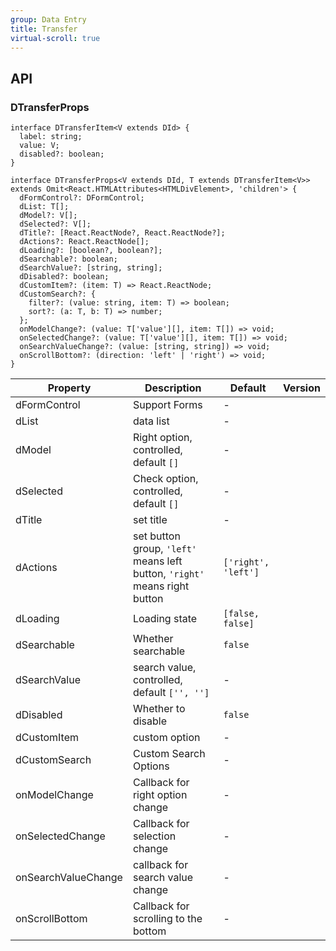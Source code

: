 ```yaml
---
group: Data Entry
title: Transfer
virtual-scroll: true
---
```


## API

### DTransferProps

```tsx
interface DTransferItem<V extends DId> {
  label: string;
  value: V;
  disabled?: boolean;
}

interface DTransferProps<V extends DId, T extends DTransferItem<V>> extends Omit<React.HTMLAttributes<HTMLDivElement>, 'children'> {
  dFormControl?: DFormControl;
  dList: T[];
  dModel?: V[];
  dSelected?: V[];
  dTitle?: [React.ReactNode?, React.ReactNode?];
  dActions?: React.ReactNode[];
  dLoading?: [boolean?, boolean?];
  dSearchable?: boolean;
  dSearchValue?: [string, string];
  dDisabled?: boolean;
  dCustomItem?: (item: T) => React.ReactNode;
  dCustomSearch?: {
    filter?: (value: string, item: T) => boolean;
    sort?: (a: T, b: T) => number;
  };
  onModelChange?: (value: T['value'][], item: T[]) => void;
  onSelectedChange?: (value: T['value'][], item: T[]) => void;
  onSearchValueChange?: (value: [string, string]) => void;
  onScrollBottom?: (direction: 'left' | 'right') => void;
}
```

<!-- prettier-ignore-start -->
| Property | Description | Default | Version | 
| --- | --- | --- | --- | 
| dFormControl | Support Forms | - | |
| dList | data list | - | |
| dModel | Right option, controlled, default `[]` | - | |
| dSelected | Check option, controlled, default `[]` | - | |
| dTitle | set title | - | |
| dActions | set button group, `'left'` means left button, `'right'` means right button | `['right', 'left']` | |
| dLoading | Loading state | `[false, false]` | |
| dSearchable | Whether searchable | `false` | |
| dSearchValue | search value, controlled, default `['', '']` | - | |
| dDisabled | Whether to disable | `false` | |
| dCustomItem | custom option | - | |
| dCustomSearch | Custom Search Options | - | |
| onModelChange | Callback for right option change | - | |
| onSelectedChange | Callback for selection change | - | |
| onSearchValueChange | callback for search value change | - | |
| onScrollBottom | Callback for scrolling to the bottom | - | |
<!-- prettier-ignore-end -->
